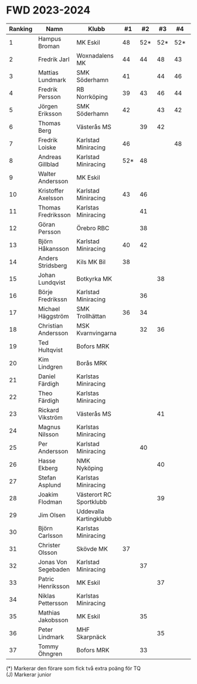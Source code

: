 # FWD 2023-2024

| Ranking | Namn                | Klubb                   |  #1 |  #2 |  #3 |  #4 |  #5 | Final | Tot |
| ------- | ------------------- | ----------------------- | --- | --- | --- | --- | --- | ----- | --- |
| 1       | Hampus Broman       | MK Eskil                | 48  | 52* | 52* | 52* |     | 62*   | 218 |
| 2       | Fredrik Jarl        | Woxnadalens MK          | 44  | 44  | 48  | 43  | 52* | 54    | 198 |
| 3       | Mattias Lundmark    | SMK Söderhamn           | 41  |     | 44  | 46  | 48  | 51    | 189 |
| 4       | Fredrik Persson     | RB Norrköping           | 39  | 43  | 46  | 44  | 43  | 52    | 185 |
| 5       | Jörgen Eriksson     | SMK Söderhamn           | 42  |     | 43  | 42  |     | 46    | 173 |
| 6       | Thomas Berg         | Västerås MS             |     | 39  | 42  |     | 42  | 49    | 172 |
| 7       | Fredrik Loiske      | Karlstad Miniracing     | 46  |     |     | 48  |     | 57    | 151 |
| 8       | Andreas Gillblad    | Karlstad Miniracing     | 52* | 48  |     |     |     |       | 100 |
| 9       | Walter Andersson    | MK Eskil                |     |     |     |     | 44  | 50    | 94  |
| 10      | Kristoffer Axelsson | Karlstad Miniracing     | 43  | 46  |     |     |     |       | 89  |
| 11      | Thomas Fredriksson  | Karlstas Miniracing     |     | 41  |     |     |     | 45    | 86  |
| 12      | Göran Persson       | Örebro RBC              |     | 38  |     |     |     | 48    | 86  |
| 13      | Björn Håkansson     | Karlstad Miniracing     | 40  | 42  |     |     |     |       | 82  |
| 14      | Anders Stridsberg   | Kils MK Bil             | 38  |     |     |     |     | 43    | 81  |
| 15      | Johan Lundqvist     | Botkyrka MK             |     |     | 38  |     | 41  |       | 79  |
| 16      | Börje Fredrikssn    | Karlstad Miniracing     |     | 36  |     |     |     | 37    | 73  |
| 17      | Michael Häggström   | SMK Trollhättan         | 36  | 34  |     |     |     |       | 70  |
| 18      | Christian Andersson | MSK Kvarnvingarna       |     | 32  | 36  |     |     |       | 68  |
| 19      | Ted Hultqvist       | Bofors MRK              |     |     |     |     |     | 47    | 47  |
| 20      | Kim Lindgren        | Borås MRK               |     |     |     |     | 46  |       | 46  |
| 21      | Daniel Färdigh      | Karlstas Miniracing     |     |     |     |     |     | 44    | 44  |
| 22      | Theo Färdigh        | Karlstas Miniracing     |     |     |     |     |     | 42    | 42  |
| 23      | Rickard Vikström    | Västerås MS             |     |     | 41  |     |     |       | 41  |
| 24      | Magnus Nilsson      | Karlstas Miniracing     |     |     |     |     |     | 41    | 41  |
| 25      | Per Andersson       | Karlstad Miniracing     |     | 40  |     |     |     |       | 40  |
| 26      | Hasse Ekberg        | NMK Nyköping            |     |     | 40  |     |     |       | 40  |
| 27      | Stefan Asplund      | Karlstas Miniracing     |     |     |     |     |     | 40    | 40  |
| 28      | Joakim Flodman      | Västerort RC Sportklubb |     |     | 39  |     |     |       | 39  |
| 29      | Jim Olsen           | Uddevalla Kartingklubb  |     |     |     |     |     | 39    | 39  |
| 30      | Björn Carlsson      | Karlstas Miniracing     |     |     |     |     |     | 38    | 38  |
| 31      | Christer Olsson     | Skövde MK               | 37  |     |     |     |     |       | 37  |
| 32      | Jonas Von Segebaden | Karlstad Miniracing     |     | 37  |     |     |     |       | 37  |
| 33      | Patric Henriksson   | MK Eskil                |     |     | 37  |     |     |       | 37  |
| 34      | Niklas Pettersson   | Karlstas Miniracing     |     |     |     |     |     | 36    | 36  |
| 35      | Mathias Jakobsson   | MK Eskil                |     | 35  |     |     |     |       | 35  |
| 36      | Peter Lindmark      | MHF Skarpnäck           |     |     | 35  |     |     |       | 35  |
| 37      | Tommy Öhngren       | Bofors MRK              |     | 33  |     |     |     |       | 33  |

(*) Markerar den förare som fick två extra poäng för TQ<br>(J) Markerar junior

